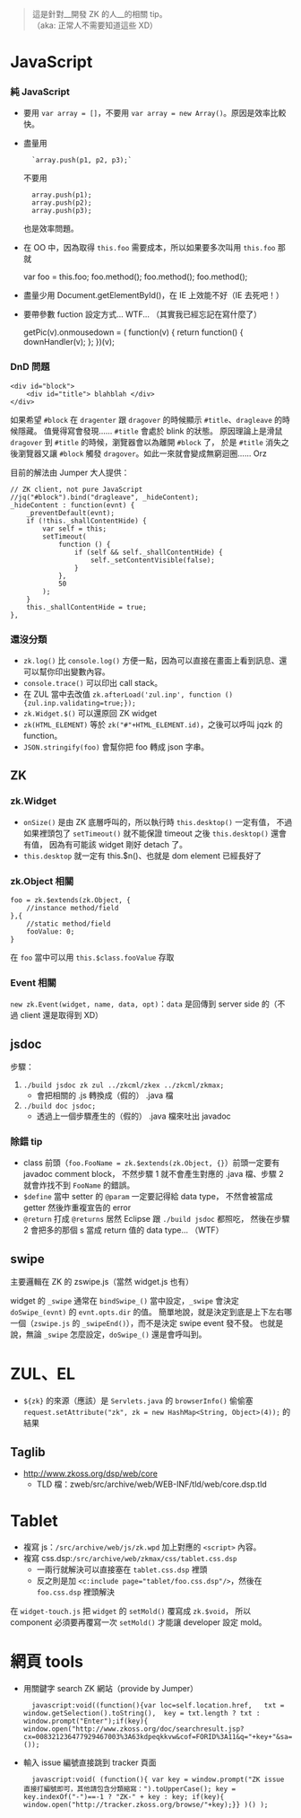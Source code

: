 > 這是針對__開發 ZK 的人__的相關 tip。  
> （aka: 正常人不需要知道這些 XD）


JavaScript
==========

### 純 JavaScript ###
* 要用 `var array = []`，不要用 `var array = new Array()`。原因是效率比較快。
* 盡量用 

		`array.push(p1, p2, p3);`

	不要用
	
		array.push(p1);
		array.push(p2);
		array.push(p3);

	也是效率問題。

* 在 OO 中，因為取得 `this.foo` 需要成本，所以如果要多次叫用 `this.foo` 那就

	var foo = this.foo;
	foo.method();
	foo.method();
	foo.method();
	
* 盡量少用 Document.getElementById()，在 IE 上效能不好（IE 去死吧！）

* 要帶參數 fuction 設定方式... WTF... （其實我已經忘記在寫什麼了）

	getPic(v).onmousedown = ( function(v) { return function() { downHandler(v); }; })(v);


### DnD 問題 ###
	<div id="block">
		<div id="title"> blahblah </div>
	</div>
	
如果希望 `#block` 在 `dragenter` 跟 `dragover` 的時候顯示 `#title`、`dragleave` 的時候隱藏。
值覺得寫會發現...... `#title` 會處於 blink 的狀態。
原因理論上是滑鼠 `dragover` 到 `#title` 的時候，瀏覽器會以為離開 `#block` 了，
於是 `#title` 消失之後瀏覽器又讓 `#block` 觸發 `dragover`。如此一來就會變成無窮迴圈...... Orz

目前的解法由 Jumper 大人提供：

	// ZK client, not pure JavaScript
	//jq("#block").bind("dragleave", _hideContent);
	_hideContent : function(evnt) {
		_preventDefault(evnt);
		if (!this._shallContentHide) {
			var self = this;
			setTimeout(
				function () {
					if (self && self._shallContentHide) {
						self._setContentVisible(false);
					}
				}, 
				50
			);
		}
		this._shallContentHide = true;
	},


### 還沒分類 ###
* `zk.log()` 比 `console.log()` 方便一點，因為可以直接在畫面上看到訊息、還可以幫你印出變數內容。
* `console.trace()` 可以印出 call stack。
* 在 ZUL 當中去改值 `zk.afterLoad('zul.inp', function () {zul.inp.validating=true;});`
* `zk.Widget.$()` 可以還原回 ZK widget
* `zk(HTML_ELEMENT)` 等於 `zk("#"+HTML_ELEMENT.id)`，之後可以呼叫 jqzk 的 function。
* `JSON.stringify(foo)` 會幫你把 foo 轉成 json 字串。


ZK
----

### zk.Widget ###
* `onSize()` 是由 ZK 底層呼叫的，所以執行時 `this.desktop()` 一定有值，
  不過如果裡頭包了 `setTimeout()` 就不能保證 timeout 之後 `this.desktop()` 還會有值，
  因為有可能該 widget 剛好 detach 了。
* `this.desktop` 就一定有 this.$n()、也就是 dom element 已經長好了


### zk.Object 相關 ###
	foo = zk.$extends(zk.Object, {
		//instance method/field
	},{
		//static method/field
		fooValue: 0;
	}

在 `foo` 當中可以用 `this.$class.fooValue` 存取


### Event 相關 ###
`new zk.Event(widget, name, data, opt)`：`data` 是回傳到 server side 的（不過 client 還是取得到 XD）


jsdoc
-----
步驟：
1. `./build jsdoc zk zul ../zkcml/zkex ../zkcml/zkmax;`
	* 會把相關的 .js 轉換成（假的） .java 檔
1. `./build doc jsdoc;`
	* 透過上一個步驟產生的（假的） .java 檔來吐出 javadoc


### 除錯 tip ###
* class 前頭（`foo.FooName = zk.$extends(zk.Object, {}`）前頭一定要有 javadoc comment block，
  不然步驟 1 就不會產生對應的 .java 檔、步驟 2 就會炸找不到 `FooName` 的錯誤。
* `$define` 當中 setter 的 `@param` 一定要記得給 data type，
  不然會被當成 getter 然後炸重複宣告的 error
* `@return` 打成 `@returns` 居然 Eclipse 跟 `./build jsdoc` 都照吃，
   然後在步驟 2 會把多的那個 s 當成 return 值的 data type... （WTF）

   
swipe
-----
主要邏輯在 ZK 的 zswipe.js（當然 widget.js 也有）

widget 的 `_swipe` 通常在 `bindSwipe_()` 當中設定，`_swipe` 會決定 `doSwipe_(evnt)` 的 `evnt.opts.dir` 的值。
簡單地說，就是決定到底是上下左右哪一個（`zswipe.js` 的 `_swipeEnd()`），而不是決定 swipe event 發不發。
也就是說，無論 `_swipe` 怎麼設定，`doSwipe_()` 還是會呼叫到。


ZUL、EL
======
* `${zk}` 的來源（應該）是 `Servlets.java` 的 `browserInfo()` 
  偷偷塞 `request.setAttribute("zk", zk = new HashMap<String, Object>(4));` 的結果


Taglib
------
* http://www.zkoss.org/dsp/web/core
	* TLD 檔：zweb/src/archive/web/WEB-INF/tld/web/core.dsp.tld


Tablet
======
* 複寫 js：`/src/archive/web/js/zk.wpd` 加上對應的 `<script>` 內容。
* 複寫 css.dsp:`/src/archive/web/zkmax/css/tablet.css.dsp`
	* 一兩行就解決可以直接塞在 `tablet.css.dsp` 裡頭
	* 反之則是加 `<c:include page="tablet/foo.css.dsp"/>`，然後在 `foo.css.dsp` 裡頭解決

在 `widget-touch.js` 把 `widget` 的 `setMold()` 覆寫成 `zk.$void`，
所以 component 必須要再覆寫一次 `setMold()` 才能讓 developer 設定 mold。


網頁 tools
==========

* 用關鍵字 search ZK 網站（provide by Jumper）

		javascript:void((function(){var loc=self.location.href,   txt = window.getSelection().toString(),  key = txt.length ? txt : window.prompt("Enter");if(key){ window.open("http://www.zkoss.org/doc/searchresult.jsp?cx=008321236477929467003%3A63kdpeqkkvw&cof=FORID%3A11&q="+key+"&sa=");}})());
		
* 輸入 issue 編號直接跳到 tracker 頁面

		javascript:void( (function(){ var key = window.prompt("ZK issue 直接打編號即可，其他請包含分類縮寫：").toUpperCase(); key = key.indexOf("-")==-1 ? "ZK-" + key : key; if(key){ window.open("http://tracker.zkoss.org/browse/"+key);}} )() );
